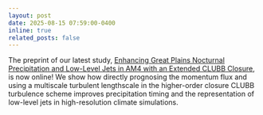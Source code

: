 ```yaml
---
layout: post
date: 2025-08-15 07:59:00-0400
inline: true
related_posts: false
---
```


The preprint of our latest study, [Enhancing Great Plains Nocturnal Precipitation and Low-Level Jets in AM4 with an Extended CLUBB Closure](https://www.authorea.com/users/745948/articles/1325061-enhancing-great-plains-nocturnal-precipitation-and-low-level-jets-in-am4-with-an-extended-clubb-closure), is now online!
We show how directly prognosing the momentum flux and using a multiscale turbulent lengthscale in the higher-order closure CLUBB turbulence scheme improves precipitation timing and the representation of low-level jets in high-resolution climate simulations.
